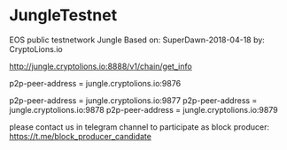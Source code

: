 # JungleTestnet
EOS public testnetwork Jungle 
Based on: SuperDawn-2018-04-18
by: CryptoLions.io

http://jungle.cryptolions.io:8888/v1/chain/get_info

p2p-peer-address = jungle.cryptolions.io:9876

p2p-peer-address = jungle.cryptolions.io:9877
p2p-peer-address = jungle.cryptolions.io:9878
p2p-peer-address = jungle.cryptolions.io:9879


please contact us in telegram channel to participate as block producer: https://t.me/block_producer_candidate
